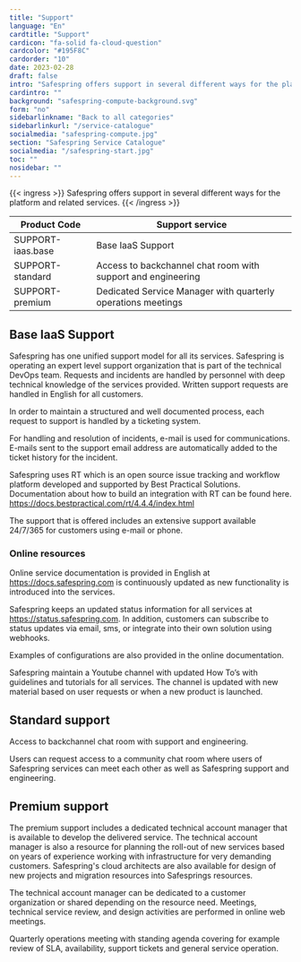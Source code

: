 ```yaml
---
title: "Support"
language: "En"
cardtitle: "Support"
cardicon: "fa-solid fa-cloud-question"
cardcolor: "#195F8C"
cardorder: "10"
date: 2023-02-28
draft: false
intro: "Safespring offers support in several different ways for the platform and related services."
cardintro: ""
background: "safespring-compute-background.svg"
form: "no"
sidebarlinkname: "Back to all categories"
sidebarlinkurl: "/service-catalogue"
socialmedia: "safespring-compute.jpg"
section: "Safespring Service Catalogue"
socialmedia: "/safespring-start.jpg"
toc: ""
nosidebar: ""
---
```


{{< ingress >}}
Safespring offers support in several different ways for the platform and related services. 
{{< /ingress >}}

<table class="width100">
  <thead>
    <tr>
      <th>Product Code</th>
      <th>Support service</th>
    </tr>
  </thead>
  <tbody>
    <tr>
      <td>SUPPORT-iaas.base</td>
      <td>Base IaaS Support</td>
    </tr>
    <tr>
      <td>SUPPORT-standard</td>
      <td>Access to backchannel chat room with support and engineering</td>
    </tr>
    <tr>
      <td>SUPPORT-premium</td>
      <td>Dedicated Service Manager with quarterly operations meetings</td>
    </tr>
  </tbody>
</table>



## Base IaaS Support
Safespring has one unified support model for all its services. Safespring is operating an expert level support organization that is part of the technical DevOps team. Requests and incidents are handled by personnel with deep technical knowledge of the services provided. Written support requests are handled in English for all customers.

In order to maintain a structured and well documented process, each request to support is handled by a ticketing system. 

For handling and resolution of incidents, e-mail is used for communications. E-mails sent to the support email address are automatically added to the ticket history for the incident.

Safespring uses RT which is an open source issue tracking and workflow platform developed and supported by Best Practical Solutions. Documentation about how to build an integration with RT can be found here. https://docs.bestpractical.com/rt/4.4.4/index.html 

The support that is offered includes an extensive support available 24/7/365 for customers using e-mail or phone.

### Online resources
Online service documentation is provided in English at https://docs.safespring.com is continuously updated as new functionality is introduced into the services.

Safespring keeps an updated status information for all services at https://status.safespring.com. In addition, customers can subscribe to status updates via email, sms, or integrate into their own solution using webhooks.

Examples of configurations are also provided in the online documentation.

Safespring maintain a Youtube channel with updated How To’s with guidelines and tutorials for all services.  The channel is updated with new material based on user requests or when a new product is launched.

## Standard support
Access to backchannel chat room with support and engineering.

Users can request access to a community chat room where users of Safespring services can meet each other as well as Safespring support and engineering.

## Premium support
The premium support includes a dedicated technical account manager that is available to develop the delivered service. The technical account manager is also a resource for planning the roll-out of new services based on years of experience working with infrastructure for very demanding customers. Safespring's cloud architects are also available for design of new projects and migration resources into Safesprings resources.

The technical account manager can be dedicated to a customer organization or shared depending on the resource need. Meetings, technical service review, and design activities are performed in online web meetings.

Quarterly operations meeting with standing agenda covering for example review of SLA, availability, support tickets and general service operation.

